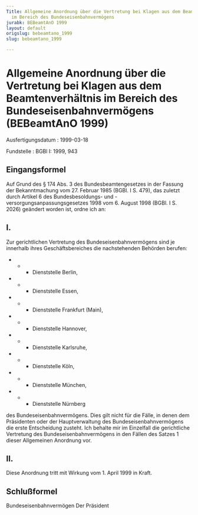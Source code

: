```yaml
---
Title: Allgemeine Anordnung über die Vertretung bei Klagen aus dem Beamtenverhältnis
  im Bereich des Bundeseisenbahnvermögens
jurabk: BEBeamtAnO 1999
layout: default
origslug: bebeamtano_1999
slug: bebeamtano_1999

---
```


# Allgemeine Anordnung über die Vertretung bei Klagen aus dem Beamtenverhältnis im Bereich des Bundeseisenbahnvermögens (BEBeamtAnO 1999)

Ausfertigungsdatum
:   1999-03-18

Fundstelle
:   BGBl I: 1999, 943



## Eingangsformel

Auf Grund des § 174 Abs. 3 des Bundesbeamtengesetzes in der Fassung der Bekanntmachung vom 27. Februar 1985 (BGBl. I S. 479), das zuletzt durch Artikel 6 des Bundesbesoldungs- und -versorgungsanpassungsgesetzes 1998 vom 6. August 1998 (BGBl. I S. 2026) geändert worden ist, ordne ich an:


## I.

Zur gerichtlichen Vertretung des Bundeseisenbahnvermögens sind je innerhalb ihres Geschäftsbereiches die nachstehenden Behörden berufen:

*    *   - Dienststelle Berlin,


*    *   - Dienststelle Essen,


*    *   - Dienststelle Frankfurt (Main),


*    *   - Dienststelle Hannover,


*    *   - Dienststelle Karlsruhe,


*    *   - Dienststelle Köln,


*    *   - Dienststelle München,


*    *   - Dienststelle Nürnberg



des Bundeseisenbahnvermögens.
Dies gilt nicht für die Fälle, in denen dem Präsidenten oder der Hauptverwaltung des Bundeseisenbahnvermögens die erste Entscheidung zusteht. Ich behalte mir im Einzelfall die gerichtliche Vertretung des Bundeseisenbahnvermögens in den Fällen des Satzes 1 dieser Allgemeinen Anordnung vor.


## II.

Diese Anordnung tritt mit Wirkung vom 1. April 1999 in Kraft.


## Schlußformel

Bundeseisenbahnvermögen
Der Präsident

